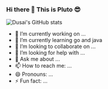 ### Hi there 👋 This is Pluto 😎

![Dusai's GitHub stats](https://github-readme-stats.vercel.app/api?username=stacklens)

- 🔭 I’m currently working on ...
- 🌱 I’m currently learning go and java
- 👯 I’m looking to collaborate on ...
- 🤔 I’m looking for help with ...
- 💬 Ask me about ...
- 📫 How to reach me: ...
- 😄 Pronouns: ...
- ⚡ Fun fact: ...

